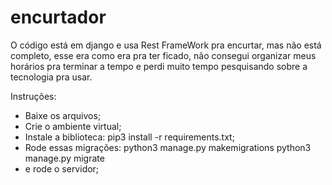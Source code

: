# encurtador

O código está em django e usa Rest FrameWork pra encurtar, mas não está completo, esse era como era pra ter ficado, não consegui organizar meus horários pra terminar a tempo e perdi muito tempo pesquisando sobre a tecnologia pra usar.

Instruções:
- Baixe os arquivos;
- Crie o ambiente virtual;
- Instale a biblioteca: pip3 install -r requirements.txt;
- Rode essas migrações:
python3 manage.py makemigrations
python3 manage.py migrate
- e rode o servidor;
